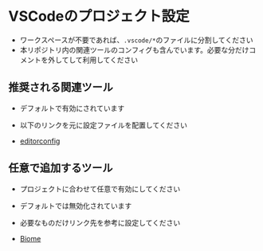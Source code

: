 # VSCodeのプロジェクト設定

- ワークスペースが不要であれば、`.vscode/*`のファイルに分割してください
- 本リポジトリ内の関連ツールのコンフィグも含んでいます。必要な分だけコメントを外してして利用してください

## 推奨される関連ツール

- デフォルトで有効にされています
- 以下のリンクを元に設定ファイルを配置してください

- [editorconfig](../editorconfig/README.md)

## 任意で追加するツール

- プロジェクトに合わせて任意で有効にしてください
- デフォルトでは無効化されています
- 必要なものだけリンク先を参考に設定してください

- [Biome](../biome/README.md)
